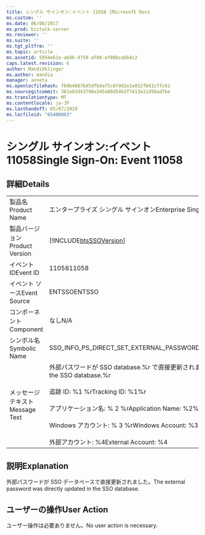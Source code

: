 ```yaml
---
title: シングル サインオン:イベント 11058 |Microsoft Docs
ms.custom: ''
ms.date: 06/08/2017
ms.prod: biztalk-server
ms.reviewer: ''
ms.suite: ''
ms.tgt_pltfrm: ''
ms.topic: article
ms.assetid: 5954e61e-a6d6-4759-af08-ef80bcabb4c2
caps.latest.revision: 6
author: MandiOhlinger
ms.author: mandia
manager: anneta
ms.openlocfilehash: f69b4087bd5dfb9af5c6f402e1e852f041cffc61
ms.sourcegitcommit: 381e83d43796a345488d54b3f7413e11d56ad7be
ms.translationtype: MT
ms.contentlocale: ja-JP
ms.lasthandoff: 05/07/2019
ms.locfileid: "65400863"
---
```

# <a name="single-sign-on-event-11058"></a><span data-ttu-id="93cfb-102">シングル サインオン:イベント 11058</span><span class="sxs-lookup"><span data-stu-id="93cfb-102">Single Sign-On: Event 11058</span></span>
## <a name="details"></a><span data-ttu-id="93cfb-103">詳細</span><span class="sxs-lookup"><span data-stu-id="93cfb-103">Details</span></span>  
  
|                 |                                                                                                                                                                                                       |
|-----------------|-------------------------------------------------------------------------------------------------------------------------------------------------------------------------------------------------------|
|  <span data-ttu-id="93cfb-104">製品名</span><span class="sxs-lookup"><span data-stu-id="93cfb-104">Product Name</span></span>   |                                                                                       <span data-ttu-id="93cfb-105">エンタープライズ シングル サインオン</span><span class="sxs-lookup"><span data-stu-id="93cfb-105">Enterprise Single Sign-On</span></span>                                                                                       |
| <span data-ttu-id="93cfb-106">製品バージョン</span><span class="sxs-lookup"><span data-stu-id="93cfb-106">Product Version</span></span> |                                                                      [!INCLUDE[btsSSOVersion](../includes/btsssoversion-md.md)]                                                                       |
|    <span data-ttu-id="93cfb-107">イベント ID</span><span class="sxs-lookup"><span data-stu-id="93cfb-107">Event ID</span></span>     |                                                                                                 <span data-ttu-id="93cfb-108">11058</span><span class="sxs-lookup"><span data-stu-id="93cfb-108">11058</span></span>                                                                                                 |
|  <span data-ttu-id="93cfb-109">イベント ソース</span><span class="sxs-lookup"><span data-stu-id="93cfb-109">Event Source</span></span>   |                                                                                                <span data-ttu-id="93cfb-110">ENTSSO</span><span class="sxs-lookup"><span data-stu-id="93cfb-110">ENTSSO</span></span>                                                                                                 |
|    <span data-ttu-id="93cfb-111">コンポーネント</span><span class="sxs-lookup"><span data-stu-id="93cfb-111">Component</span></span>    |                                                                                                  <span data-ttu-id="93cfb-112">なし</span><span class="sxs-lookup"><span data-stu-id="93cfb-112">N/A</span></span>                                                                                                  |
|  <span data-ttu-id="93cfb-113">シンボル名</span><span class="sxs-lookup"><span data-stu-id="93cfb-113">Symbolic Name</span></span>  |                                                                               <span data-ttu-id="93cfb-114">SSO_INFO_PS_DIRECT_SET_EXTERNAL_PASSWORD</span><span class="sxs-lookup"><span data-stu-id="93cfb-114">SSO_INFO_PS_DIRECT_SET_EXTERNAL_PASSWORD</span></span>                                                                                |
|  <span data-ttu-id="93cfb-115">メッセージ テキスト</span><span class="sxs-lookup"><span data-stu-id="93cfb-115">Message Text</span></span>   | <span data-ttu-id="93cfb-116">外部パスワードが SSO database.%r で直接更新されました</span><span class="sxs-lookup"><span data-stu-id="93cfb-116">The external password was directly updated in the SSO database.%r</span></span><br /><br /> <span data-ttu-id="93cfb-117">追跡 ID: %1 %r</span><span class="sxs-lookup"><span data-stu-id="93cfb-117">Tracking ID: %1%r</span></span><br /><br /> <span data-ttu-id="93cfb-118">アプリケーション名: % 2 %r</span><span class="sxs-lookup"><span data-stu-id="93cfb-118">Application Name: %2%r</span></span><br /><br /> <span data-ttu-id="93cfb-119">Windows アカウント: % 3 %r</span><span class="sxs-lookup"><span data-stu-id="93cfb-119">Windows Account: %3%r</span></span><br /><br /> <span data-ttu-id="93cfb-120">外部アカウント: %4</span><span class="sxs-lookup"><span data-stu-id="93cfb-120">External Account: %4</span></span> |
  
## <a name="explanation"></a><span data-ttu-id="93cfb-121">説明</span><span class="sxs-lookup"><span data-stu-id="93cfb-121">Explanation</span></span>  
 <span data-ttu-id="93cfb-122">外部パスワードが SSO データベースで直接更新されました。</span><span class="sxs-lookup"><span data-stu-id="93cfb-122">The external password was directly updated in the SSO database.</span></span>  
  
## <a name="user-action"></a><span data-ttu-id="93cfb-123">ユーザーの操作</span><span class="sxs-lookup"><span data-stu-id="93cfb-123">User Action</span></span>  
 <span data-ttu-id="93cfb-124">ユーザー操作は必要ありません。</span><span class="sxs-lookup"><span data-stu-id="93cfb-124">No user action is necessary.</span></span>